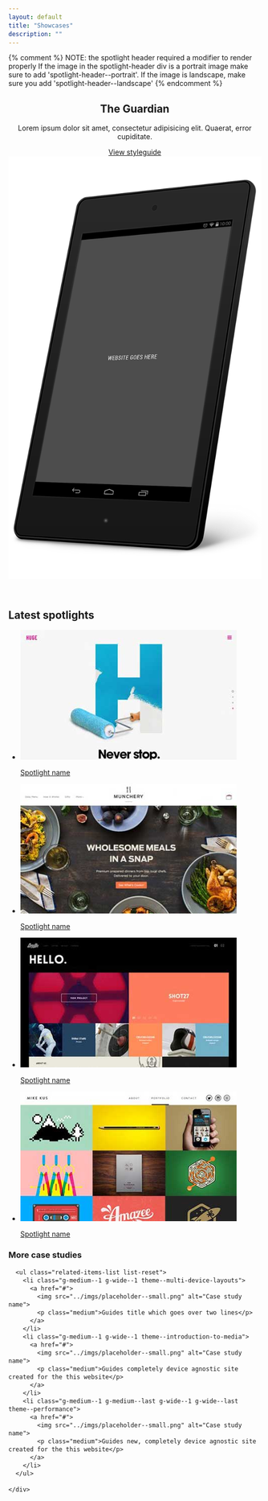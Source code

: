 ```yaml
---
layout: default
title: "Showcases"
description: ""
---
```

{% comment %}
NOTE: the spotlight header required a modifier to render properly
      If the image in the spotlight-header div is a portrait image
      make sure to add 'spotlight-header--portrait'.
      If the image is landscape, make sure you add 'spotlight-header--landscape'
{% endcomment %}

<header class="spotlight-header spotlight-header--portrait clear">
  <div class="spotlight-header__container container">
    <div class="spotlight-header__copy g--half">
      <h2 class="huge">The Guardian</h2>
      <p>Lorem ipsum dolor sit amet, consectetur adipisicing elit. Quaerat, error cupiditate.</p>
      <a href="#" class="spotlight-header__cta cta--primary">View styleguide</a>
    </div>
    <div class="spotlight-header__media g--half g--last">
      <img src="../imgs/placeholder--device-portrait.png" class="spotlight-header__image">
      <!-- <img src="../imgs/placeholder--device-landscape.png" class="spotlight-header__image"> -->
    </div>
  </div>
</header>

<div class="latest-spotlights">
  <div class="container clear">
    <h2>Latest spotlights</h2>
    <ul class="latest-spotlights__list list-reset">
      <li class="latest-spotlights__item">
        <a href="#" class="latest-spotlights__link">
          <img src="../imgs/image-example.jpg" alt="image example">
          <p class="small">Spotlight name</p>
        </a>
      </li>
      <li class="latest-spotlights__item">
        <a href="#" class="latest-spotlights__link">
          <img src="../imgs/image-example-2.jpg" alt="image example">
          <p class="small">Spotlight name</p>
        </a>
      </li>
      <li class="latest-spotlights__item">
        <a href="#" class="latest-spotlights__link">
          <img src="../imgs/image-example-3.jpg" alt="image example">
          <p class="small">Spotlight name</p>
        </a>
      </li>
      <li class="latest-spotlights__item">
        <a href="#" class="latest-spotlights__link">
          <img src="../imgs/image-example-4.jpg" alt="image example">
          <p class="small">Spotlight name</p>
        </a>
      </li>
    </ul>
  </div>
</div>

<div class="container">
  <div class="related-items related-items--minimal clear">
    <h3 class="related-items__title g-wide--1 g-medium--full">More case studies</h3>
    <div class="related-items__section clear">

      <ul class="related-items-list list-reset">
        <li class="g-medium--1 g-wide--1 theme--multi-device-layouts">
          <a href="#">
            <img src="../imgs/placeholder--small.png" alt="Case study name">
            <p class="medium">Guides title which goes over two lines</p>
          </a>
        </li>
        <li class="g-medium--1 g-wide--1 theme--introduction-to-media">
          <a href="#">
            <img src="../imgs/placeholder--small.png" alt="Case study name">
            <p class="medium">Guides completely device agnostic site created for the this website</p>
          </a>
        </li>
        <li class="g-medium--1 g-medium--last g-wide--1 g-wide--last theme--performance">
          <a href="#">
            <img src="../imgs/placeholder--small.png" alt="Case study name">
            <p class="medium">Guides new, completely device agnostic site created for the this website</p>
          </a>
        </li>
      </ul>

    </div>
  </div>
</div>
